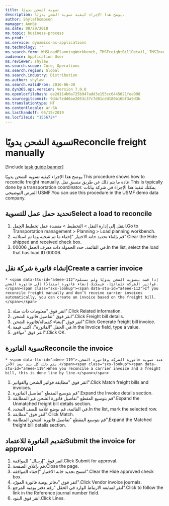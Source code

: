 ```yaml
---
title: تسوية الشحن يدويًا
description: يوضح هذا الإجراء كيفية تسوية الشحن يدويًا.
author: ShylaThompson
manager: AnnBe
ms.date: 08/29/2018
ms.topic: business-process
ms.prod: ''
ms.service: dynamics-ax-applications
ms.technology: ''
ms.search.form: WHSLoadPlanningWorkbench, TMSFreightBillDetail, TMSInvoiceTable, TMSFreightBillInvoiceReconcile, TMSInvoiceJournal, LedgerJournalTable, LedgerJournalTransDaily
audience: Application User
ms.reviewer: shylaw
ms.search.scope: Core, Operations
ms.search.region: Global
ms.search.industry: Distribution
ms.author: shylaw
ms.search.validFrom: 2016-06-30
ms.dyn365.ops.version: Version 7.0.0
ms.openlocfilehash: ee2d114b0a725b947add3e155cc6445021fee998
ms.sourcegitcommit: 9d4c7edd0ae2053c37c7d81cdd180b16bf3a9d3b
ms.translationtype: HT
ms.contentlocale: ar-SA
ms.lasthandoff: 05/15/2019
ms.locfileid: "1556724"
---
```

# <a name="reconcile-freight-manually"></a><span data-ttu-id="a4eee-103">تسوية الشحن يدويًا</span><span class="sxs-lookup"><span data-stu-id="a4eee-103">Reconcile freight manually</span></span>

[!include [task guide banner](../../includes/task-guide-banner.md)]

<span data-ttu-id="a4eee-104">يوضح هذا الإجراء كيفية تسوية الشحن يدويًا.</span><span class="sxs-lookup"><span data-stu-id="a4eee-104">This procedure shows how to reconcile freight manually.</span></span> <span data-ttu-id="a4eee-105">عادة ما يتم ذلك عن طريق منسق نقل.</span><span class="sxs-lookup"><span data-stu-id="a4eee-105">This is typically done by a transportation coordinator.</span></span> <span data-ttu-id="a4eee-106">يمكنك تنفيذ هذا الإجراء في شركة بيانات العرض التوضيحي USMF.</span><span class="sxs-lookup"><span data-stu-id="a4eee-106">You can use this procedure in the USMF demo data company.</span></span>


## <a name="select-a-load-to-reconcile"></a><span data-ttu-id="a4eee-107">تحديد حمل عمل للتسوية</span><span class="sxs-lookup"><span data-stu-id="a4eee-107">Select a load to reconcile</span></span>
1. <span data-ttu-id="a4eee-108">انتقل إلى إدارة النقل > التخطيط > منضدة عمل تخطيط الحِمل‬.</span><span class="sxs-lookup"><span data-stu-id="a4eee-108">Go to Transportation management > Planning > Load planning workbench.</span></span>
2. <span data-ttu-id="a4eee-109">قم بإلغاء تحديد خانة الاختيار "إخفاء ما تم شحنه‬ وما تم استلامه‬".</span><span class="sxs-lookup"><span data-stu-id="a4eee-109">Clear the Hide shipped and received check box.</span></span> 
3. <span data-ttu-id="a4eee-110">في القائمة، حدد الحمولة ذات معرف الحمل 00006.</span><span class="sxs-lookup"><span data-stu-id="a4eee-110">In the list, select the load that has load ID 00006.</span></span>

## <a name="create-a-carrier-invoice"></a><span data-ttu-id="a4eee-111">إنشاء فاتورة شركة نقل</span><span class="sxs-lookup"><span data-stu-id="a4eee-111">Create a carrier invoice</span></span>
    * <span data-ttu-id="a4eee-112">إذا قمت بتسوية الشحن يدويًا ولم تستلم فواتير الشركة تلقائيًا، فيمكنك إنشاء فاتورة استنادًا إلى فاتورة الشحن.</span><span class="sxs-lookup"><span data-stu-id="a4eee-112">If you reconcile freight manually and don’t receive carrier invoices automatically, you can create an invoice based on the freight bill.</span></span>  
1. <span data-ttu-id="a4eee-113">انقر فوق "معلومات ذات صلة".</span><span class="sxs-lookup"><span data-stu-id="a4eee-113">Click Related information.</span></span>
2. <span data-ttu-id="a4eee-114">انقر فوق "تفاصيل فاتورة الشحن".</span><span class="sxs-lookup"><span data-stu-id="a4eee-114">Click Freight bill details.</span></span>
3. <span data-ttu-id="a4eee-115">انقر فوق "إنشاء كمبيالة/فاتورة الشحن".</span><span class="sxs-lookup"><span data-stu-id="a4eee-115">Click Generate freight bill invoice.</span></span>
4. <span data-ttu-id="a4eee-116">في الحقل "الفاتورة"، اكتب قيمة.</span><span class="sxs-lookup"><span data-stu-id="a4eee-116">In the Invoice field, type a value.</span></span>
5. <span data-ttu-id="a4eee-117">انقر فوق "موافق".</span><span class="sxs-lookup"><span data-stu-id="a4eee-117">Click OK.</span></span>

## <a name="reconcile-the-invoice"></a><span data-ttu-id="a4eee-118">تسوية الفاتورة</span><span class="sxs-lookup"><span data-stu-id="a4eee-118">Reconcile the invoice</span></span>
    * <span data-ttu-id="a4eee-119">عند تسوية فاتورة الشركة وفاتورة الشحن، يتم ذلك كل بند بعد الآخر.</span><span class="sxs-lookup"><span data-stu-id="a4eee-119">When you reconcile a carrier invoice and a freight bill, this is done line by line.</span></span>  
1. <span data-ttu-id="a4eee-120">انقر فوق "مطابقة فواتير الشحن والفواتير".</span><span class="sxs-lookup"><span data-stu-id="a4eee-120">Click Match freight bills and invoices.</span></span>
2. <span data-ttu-id="a4eee-121">قم بتوسيع المقطع "تفاصيل الفاتورة".</span><span class="sxs-lookup"><span data-stu-id="a4eee-121">Expand the Invoice details section.</span></span>
3. <span data-ttu-id="a4eee-122">قم بتوسيع المقطع "تفاصيل فاتورة الشحن غير المطابقة‬".</span><span class="sxs-lookup"><span data-stu-id="a4eee-122">Expand the Unmatched freight bill details section.</span></span>
4. <span data-ttu-id="a4eee-123">في القائمة، قم بوضع علامة للصف المحدد.</span><span class="sxs-lookup"><span data-stu-id="a4eee-123">In the list, mark the selected row.</span></span>
5. <span data-ttu-id="a4eee-124">انقر فوق "مطابقة".</span><span class="sxs-lookup"><span data-stu-id="a4eee-124">Click Match.</span></span>
6. <span data-ttu-id="a4eee-125">قم بتوسيع المقطع "تفاصيل فاتورة الشحن المطابقة‬".</span><span class="sxs-lookup"><span data-stu-id="a4eee-125">Expand the Matched freight bill details section.</span></span>

## <a name="submit-the-invoice-for-approval"></a><span data-ttu-id="a4eee-126">تقديم الفاتورة للاعتماد</span><span class="sxs-lookup"><span data-stu-id="a4eee-126">Submit the invoice for approval</span></span>
1. <span data-ttu-id="a4eee-127">انقر فوق "إرسال" للموافقة.</span><span class="sxs-lookup"><span data-stu-id="a4eee-127">Click Submit for approval.</span></span>
2. <span data-ttu-id="a4eee-128">قم بإغلاق الصفحة.</span><span class="sxs-lookup"><span data-stu-id="a4eee-128">Close the page.</span></span>
3. <span data-ttu-id="a4eee-129">امسح تحديد خانة الاختيار "إخفاء الموافقة‬".</span><span class="sxs-lookup"><span data-stu-id="a4eee-129">Clear the Hide approved check box.</span></span> 
4. <span data-ttu-id="a4eee-130">انقر فوق "دفاتر يومية فاتورة المورّد".</span><span class="sxs-lookup"><span data-stu-id="a4eee-130">Click Vendor invoice journals.</span></span>
5. <span data-ttu-id="a4eee-131">انقر لمتابعة الارتباط الوارد في الحقل "رقم دفتر يومية المرجع‬".</span><span class="sxs-lookup"><span data-stu-id="a4eee-131">Click to follow the link in the Reference journal number field.</span></span>
6. <span data-ttu-id="a4eee-132">انقر فوق البنود.</span><span class="sxs-lookup"><span data-stu-id="a4eee-132">Click Lines.</span></span>


